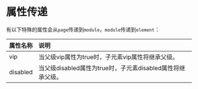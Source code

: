 # 属性传递

有以下特殊的属性会从`page`传递到`module`，`module`传递到`element`：

属性名称 | 说明
:----- | :----
vip     |   当父级vip属性为true时，子元素vip属性将继承父级。
disabled |  当父级disabled属性为true时，子元素disabled属性将继承父级。